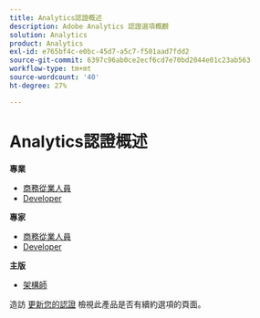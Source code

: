 ```yaml
---
title: Analytics認證概述
description: Adobe Analytics 認證選項概觀
solution: Analytics
product: Analytics
exl-id: e765bf4c-e0bc-45d7-a5c7-f501aad7fdd2
source-git-commit: 6397c96ab0ce2ecf6cd7e70bd2044e01c23ab563
workflow-type: tm+mt
source-wordcount: '40'
ht-degree: 27%

---
```


# Analytics認證概述

**專業**

* [商務從業人員](/help/certifications/aa/aa-p-business.md) <!--AD0-E212-->
* [Developer](/help/certifications/aa/aa-p-developer.md) <!--AD0-E213-->

**專家**

* [商務從業人員](/help/certifications/aa/aa-e-business.md) <!--AD0-E208-->
* [Developer](/help/certifications/aa/aa-e-developer.md) <!--AD0-E209-->

**主版**

* [架構師](/help/certifications/aa/aa-m-architect.md) <!--AD0-E207-->

造訪 [更新您的認證](/help/certifications/renew.md) 檢視此產品是否有續約選項的頁面。
